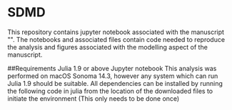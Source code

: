 # SDMD
This repository contains jupyter notebook associated with the manuscript "". The notebooks and associated files contain code needed to reproduce the analysis and figures associated with the modelling aspect of the manuscript.

##Requirements 
Julia 1.9 or above
Jupyter notebook
This analysis was performed on macOS Sonoma 14.3, however any system which can run Julia 1.9 should be suitable.
All dependencies can be installed by running the following code in julia from the location of the downloaded files to initiate the environment (This only needs to be done once)
